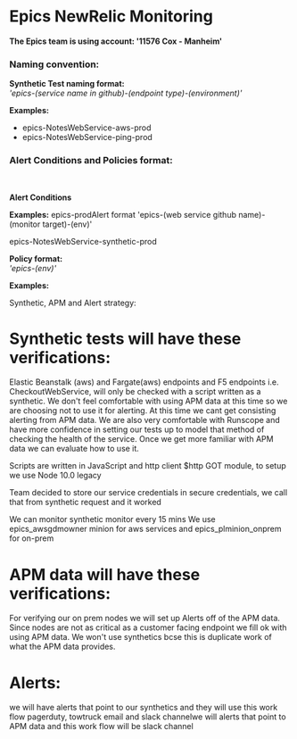 # Epics NewRelic Monitoring


**The Epics team is using account: '11576 Cox - Manheim'**

### **Naming convention:**

**Synthetic Test naming format:**
<br>*'epics-(service name in github)-(endpoint type)-(environment)'*  

**Examples:**
- epics-NotesWebService-aws-prod      
- epics-NotesWebService-ping-prod


### **Alert Conditions and Policies format:**
<br>

**Alert Conditions**
<br> 

**Examples:**
epics-prodAlert format 'epics-(web service github name)-(monitor target)-(env)'

epics-NotesWebService-synthetic-prod



**Policy format:** 
<br>*'epics-(env)'*

**Examples:**


Synthetic, APM  and Alert strategy:

# **Synthetic tests will have these verifications:**

Elastic Beanstalk (aws) and Fargate(aws) endpoints  and F5 endpoints i.e. CheckoutWebService,  will only be checked with a script written as a synthetic. 
We don't feel comfortable with using APM data at this time so we are choosing not to use it for alerting.  At this time we cant get consisting alerting from APM data.
We are also very comfortable with Runscope and have more confidence in setting our tests up to model that method of checking the health of the service.  Once we get more familiar with APM data we can evaluate how to use it.

Scripts are written in JavaScript and http client $http GOT module, to setup we use Node 10.0 legacy

Team decided to store our service credentials in secure credentials, we call that from synthetic request and it worked

We can monitor synthetic monitor every 15 mins
We use epics_awsgdmowner minion for aws services and epics_plminion_onprem for on-prem


# **APM data will have these verifications:**

For verifying our on prem nodes we will set up Alerts off of the APM data.  Since nodes are not as critical as a customer facing endpoint we fill ok with using APM data.   We won't use synthetics bcse this is duplicate work of what the APM data provides.

# **Alerts:**

we will have alerts that point to our synthetics and they will use this work flow pagerduty, towtruck email and slack channelwe will alerts that point to APM data and this work flow will be slack channel